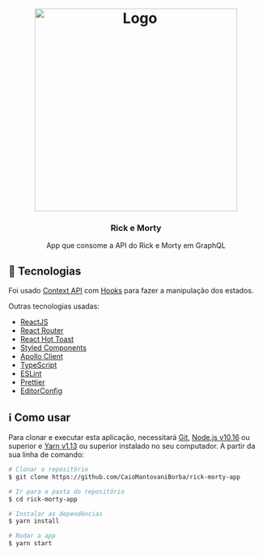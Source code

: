 <h1 align="center">
  <img alt="Logo" src="https://occ-0-614-185.1.nflxso.net/dnm/api/v6/LmEnxtiAuzezXBjYXPuDgfZ4zZQ/AAAABVJ-v6J4uSUKs4BnfgPgFTso7MOvWVH_zJ2pdPg8NkqiQeTMmhLPSd41G2PThaD1FdGezFyFTNsjnG6L61XdlaOWPz4PJL3bsGwp.png" width="400px">
</h1>

<h3 align="center">
  Rick e Morty
</h3>

<p align="center">App que consome a API do Rick e Morty em GraphQL</p>

## :rocket: Tecnologias

Foi usado [Context API](https://pt-br.reactjs.org/docs/context.html) com [Hooks](https://pt-br.reactjs.org/docs/hooks-intro.html) para fazer a manipulação dos estados.

Outras tecnologias usadas:

- [ReactJS](https://reactjs.org/)
- [React Router](https://reactrouter.com/)
- [React Hot Toast](https://react-hot-toast.com/)
- [Styled Components](https://styled-components.com/)
- [Apollo Client](https://www.apollographql.com/docs/react/)
- [TypeScript](https://www.typescriptlang.org/)
- [ESLint](https://eslint.org/)
- [Prettier](https://prettier.io/)
- [EditorConfig](https://editorconfig.org/)


## :information_source: Como usar

Para clonar e executar esta aplicação, necessitará [Git](https://git-scm.com), [Node.js v10.16](https://nodejs.org/en/) ou superior e [Yarn v1.13](https://yarnpkg.com/) ou superior instalado no seu computador. A partir da sua linha de comando:

```bash
# Clonar o repositório
$ git clone https://github.com/CaioMantovaniBorba/rick-morty-app

# Ir para a pasta do repositório
$ cd rick-morty-app

# Instalar as dependências
$ yarn install

# Rodar a app
$ yarn start
```
